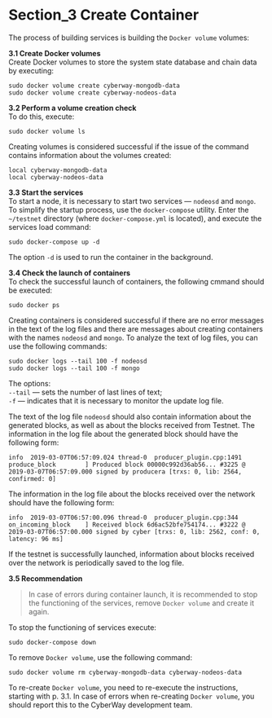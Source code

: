 # Section_3 Create Container

The process of building services is building the `Docker volume` volumes:    

**3.1 Create Docker volumes**  
 Create Docker volumes to store the system state database and chain data by executing:
```
sudo docker volume create cyberway-mongodb-data
sudo docker volume create cyberway-nodeos-data
```
**3.2 Perform a volume creation check**  
To do this, execute:
```
sudo docker volume ls
```
Creating volumes is considered successful if the issue of the command contains information about the volumes created:
```
local cyberway-mongodb-data
local cyberway-nodeos-data
```
**3.3 Start the services**  
 To start a node, it is necessary to start two services — `nodeosd` and `mongo`. To simplify the startup process, use the `docker-compose` utility.
Enter the `~/testnet` directory (where `docker-compose.yml` is located), and execute the services load command:
```
sudo docker-compose up -d
``` 
The option `-d` is used to run the container in the background.  

**3.4 Check the launch of containers**  
To check the successful launch of containers, the following cmmand should be executed:
```
sudo docker ps
```
Creating containers is considered successful if there are no error messages in the text of the log files and there are messages about creating containers with the names `nodeosd` and `mongo`. To analyze the text of log files, you can use the following commands:
```
sudo docker logs --tail 100 -f nodeosd
sudo docker logs --tail 100 -f mongo
```
The options:  
`--tail` — sets the number of last lines of text;  
`-f` — indicates that it is necessary to monitor the update log file.  

The text of the log file `nodeosd` should also contain information about the generated blocks, as well as about the blocks received from Testnet. The information in the log file about the generated block should have the following form:
```
info  2019-03-07T06:57:09.024 thread-0  producer_plugin.cpp:1491      produce_block        ] Produced block 00000c992d36ab56... #3225 @ 2019-03-07T06:57:09.000 signed by producera [trxs: 0, lib: 2564, confirmed: 0]
```
The information in the log file about the blocks received over the network should have the following form:
```
info  2019-03-07T06:57:00.096 thread-0  producer_plugin.cpp:344       on_incoming_block    ] Received block 6d6ac52bfe754174... #3222 @ 2019-03-07T06:57:00.000 signed by cyber [trxs: 0, lib: 2562, conf: 0, latency: 96 ms]
```
If the testnet is successfully launched, information about blocks received over the network is periodically saved to the log file.  

**3.5 Recommendation**  
> In case of errors during container launch, it is recommended to stop the functioning of the services, remove `Docker volume` and create it again.  

To stop the functioning of services execute:
```
sudo docker-compose down
```
To remove `Docker volume`, use the following command:
```
sudo docker volume rm cyberway-mongodb-data cyberway-nodeos-data
```
To re-create `Docker volume`, you need to re-execute the instructions, starting with p. 3.1. In case of errors when re-creating `Docker volume`, you should report this to the CyberWay development team.
 
